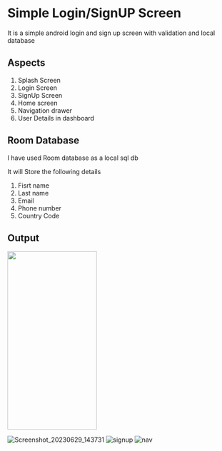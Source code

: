 # Simple Login/SignUP Screen 
It is a simple android login and sign up screen with validation and local database

## Aspects
1. Splash Screen 
2. Login Screen
3. SignUp Screen
4. Home screen
5. Navigation drawer
6. User Details in dashboard

## Room Database
I have used Room database as a local sql db

It will Store the following details
1. Fisrt name
2. Last name
3. Email
4. Phone number
5. Country Code

## Output
<img src="[https://camo.githubusercontent.com/...](https://github.com/Sakthii-dev/android/assets/138104403/ed004dca-2992-4b6b-8114-044153590980)" width="200" height="400" />

 ![Screenshot_20230629_143731](https://github.com/Sakthii-dev/android/assets/138104403/ed004dca-2992-4b6b-8114-044153590980) 
 ![signup](https://github.com/Sakthii-dev/android/assets/138104403/4133e7b1-ed05-4298-960e-a696c146f388)
![nav](https://github.com/Sakthii-dev/android/assets/138104403/3e59243d-db45-428e-8737-ea754b12af01)


